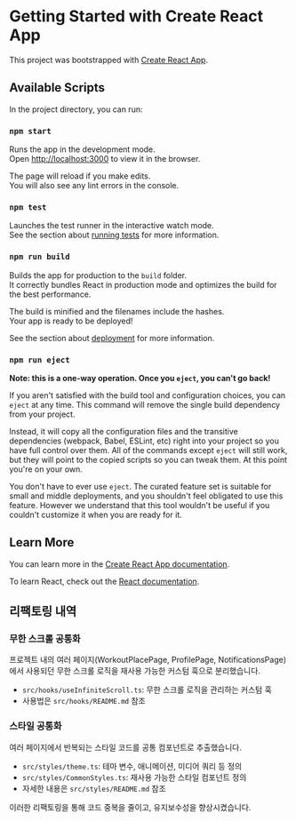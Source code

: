 # Getting Started with Create React App

This project was bootstrapped with [Create React App](https://github.com/facebook/create-react-app).

## Available Scripts

In the project directory, you can run:

### `npm start`

Runs the app in the development mode.\
Open [http://localhost:3000](http://localhost:3000) to view it in the browser.

The page will reload if you make edits.\
You will also see any lint errors in the console.

### `npm test`

Launches the test runner in the interactive watch mode.\
See the section about [running tests](https://facebook.github.io/create-react-app/docs/running-tests) for more information.

### `npm run build`

Builds the app for production to the `build` folder.\
It correctly bundles React in production mode and optimizes the build for the best performance.

The build is minified and the filenames include the hashes.\
Your app is ready to be deployed!

See the section about [deployment](https://facebook.github.io/create-react-app/docs/deployment) for more information.

### `npm run eject`

**Note: this is a one-way operation. Once you `eject`, you can't go back!**

If you aren't satisfied with the build tool and configuration choices, you can `eject` at any time. This command will remove the single build dependency from your project.

Instead, it will copy all the configuration files and the transitive dependencies (webpack, Babel, ESLint, etc) right into your project so you have full control over them. All of the commands except `eject` will still work, but they will point to the copied scripts so you can tweak them. At this point you're on your own.

You don't have to ever use `eject`. The curated feature set is suitable for small and middle deployments, and you shouldn't feel obligated to use this feature. However we understand that this tool wouldn't be useful if you couldn't customize it when you are ready for it.

## Learn More

You can learn more in the [Create React App documentation](https://facebook.github.io/create-react-app/docs/getting-started).

To learn React, check out the [React documentation](https://reactjs.org/).

## 리팩토링 내역

### 무한 스크롤 공통화

프로젝트 내의 여러 페이지(WorkoutPlacePage, ProfilePage, NotificationsPage)에서 사용되던 무한 스크롤 로직을 재사용 가능한 커스텀 훅으로 분리했습니다.

- `src/hooks/useInfiniteScroll.ts`: 무한 스크롤 로직을 관리하는 커스텀 훅
- 사용법은 `src/hooks/README.md` 참조

### 스타일 공통화

여러 페이지에서 반복되는 스타일 코드를 공통 컴포넌트로 추출했습니다.

- `src/styles/theme.ts`: 테마 변수, 애니메이션, 미디어 쿼리 등 정의
- `src/styles/CommonStyles.ts`: 재사용 가능한 스타일 컴포넌트 정의
- 자세한 내용은 `src/styles/README.md` 참조

이러한 리팩토링을 통해 코드 중복을 줄이고, 유지보수성을 향상시켰습니다.
